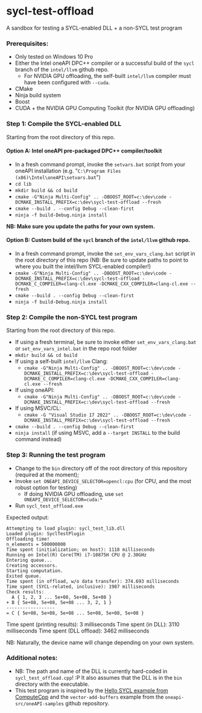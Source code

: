# sycl-test-offload
A sandbox for testing a SYCL-enabled DLL + a non-SYCL test program

### Prerequisites:

- Only tested on Windows 10 Pro
- Either the Intel oneAPI DPC++ compiler or a successful build of the `sycl` branch of the `intel/llvm` github repo.
    - For NVIDIA GPU offloading, the self-built `intel/llvm` compiler must have been configured with `--cuda`.
- CMake
- Ninja build system
- Boost
- CUDA + the NVIDIA GPU Computing Toolkit (for NVIDIA GPU offloading)

### Step 1: Compile the SYCL-enabled DLL

Starting from the root directory of this repo.

#### Option A: Intel oneAPI pre-packaged DPC++ compiler/toolkit

- In a fresh command prompt, invoke the `setvars.bat` script from your oneAPI installation (e.g. "`C:\Program Files (x86)\Intel\oneAPI\setvars.bat`")
- `cd lib`
- `mkdir build && cd build`
- `cmake -G"Ninja Multi-Config" .. -DBOOST_ROOT=c:\dev\code -DCMAKE_INSTALL_PREFIX=c:\dev\sycl-test-offload --fresh`
- `cmake --build . --config Debug --clean-first`
- `ninja -f build-Debug.ninja install`

**NB: Make sure you update the paths for your own system.**

#### Option B: Custom build of the `sycl` branch of the `intel/llvm` github repo.

- In a fresh command prompt, invoke the `set_env_vars_clang.bat` script in the root directory of this repo (NB: Be sure to update paths to point to where you built the intel/llvm SYCL-enabled compiler!)
- `cmake -G"Ninja Multi-Config" .. -DBOOST_ROOT=c:\dev\code -DCMAKE_INSTALL_PREFIX=c:\dev\sycl-test-offload -DCMAKE_C_COMPILER=clang-cl.exe -DCMAKE_CXX_COMPILER=clang-cl.exe --fresh`
- `cmake --build . --config Debug --clean-first`
- `ninja -f build-Debug.ninja install`

### Step 2: Compile the non-SYCL test program

Starting from the root directory of this repo.

- If using a fresh terminal, be sure to invoke either `set_env_vars_clang.bat` or `set_env_vars_intel.bat` in the repo root folder
- `mkdir build && cd build`
- If using a self-built `intel/llvm` Clang:
    - `cmake -G"Ninja Multi-Config" .. -DBOOST_ROOT=c:\dev\code -DCMAKE_INSTALL_PREFIX=c:\dev\sycl-test-offload -DCMAKE_C_COMPILER=clang-cl.exe -DCMAKE_CXX_COMPILER=clang-cl.exe --fresh`
- If using oneAPI:
    - `cmake -G"Ninja Multi-Config" .. -DBOOST_ROOT=c:\dev\code -DCMAKE_INSTALL_PREFIX=c:\dev\sycl-test-offload --fresh`
- If using MSVC/CL:
    - `cmake -G "Visual Studio 17 2022" .. -DBOOST_ROOT=c:\dev\code -DCMAKE_INSTALL_PREFIX=c:\dev\sycl-test-offload --fresh`
- `cmake --build . --config Debug --clean-first`
- `ninja install` (if using MSVC, add a `--target INSTALL` to the build command instead)

### Step 3: Running the test program

- Change to the `bin` directory off of the root directory of this repository (required at the moment);
- Invoke `set ONEAPI_DEVICE_SELECTOR=opencl:cpu` (for CPU, and the most robust option for testing)
    - If doing NVIDIA GPU offloading, use `set ONEAPI_DEVICE_SELECTOR=cuda:*`
- Run `sycl_test_offload.exe`

Expected output:

    Attempting to load plugin: sycl_test_lib.dll
    Loaded plugin: SyclTestPlugin
    Offloading time!
    n_elements = 500000000
    Time spent (initialization; on host): 1118 milliseconds
    Running on Intel(R) Core(TM) i7-10875H CPU @ 2.30GHz
    Entering queue...
    Creating accessors.
    Starting computation.
    Exited queue.
    Time spent (in offload, w/o data transfer): 374.693 milliseconds
    Time spent (SYCL-related, inclusive): 1987 milliseconds
    Check results:
      A { 1, 2, 3 ... 5e+08, 5e+08, 5e+08 }
    + B { 5e+08, 5e+08, 5e+08 ... 3, 2, 1 }
    ------------------
    = C { 5e+08, 5e+08, 5e+08 ... 5e+08, 5e+08, 5e+08 }

Time spent (printing results): 3 milliseconds
Time spent (in DLL): 3110 milliseconds
Time spent (DLL offload): 3462 milliseconds

NB: Naturally, the device name will change depending on your own system.

### Additional notes:

- NB: The path and name of the DLL is currently hard-coded in `sycl_test_offload.cpp`! :P It also assumes that the DLL is in the `bin` directory with the executable.
- This test program is inspired by the [Hello SYCL example from ComputeCpp](https://developer.codeplay.com/products/computecpp/ce/2.11.0/guides/sycl-guide/hello-sycl) and the `vector-add-buffers` example from the `oneapi-src/oneAPI-samples` github repository.
